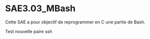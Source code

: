 # SAE3.03_MBash
Cette SAE a pour objectif de reprogrammer en C une partie de Bash.

Test nouvelle paire ssh
